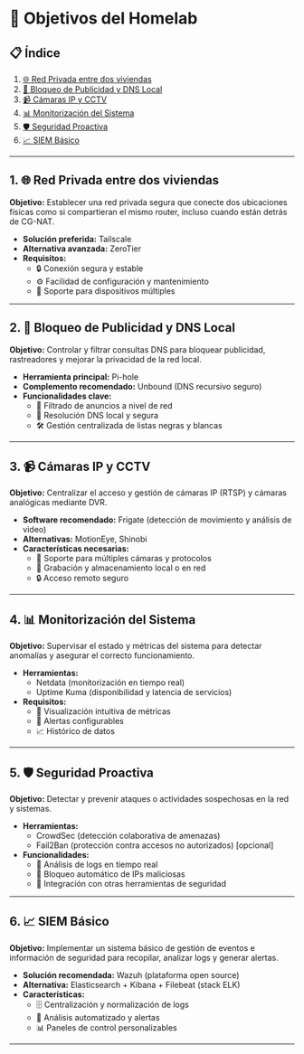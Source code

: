 # 🎯 Objetivos del Homelab

## 📋 Índice
1. [🌐 Red Privada entre dos viviendas](#1-red-privada-entre-dos-viviendas)  
2. [🚫 Bloqueo de Publicidad y DNS Local](#2-bloqueo-de-publicidad-y-dns-local)  
3. [📹 Cámaras IP y CCTV](#3-cámaras-ip-y-cctv)  
4. [📊 Monitorización del Sistema](#4-monitorización-del-sistema)  
5. [🛡️ Seguridad Proactiva](#5-seguridad-proactiva)  
6. [📈 SIEM Básico](#6-siem-básico)  

---

## 1. 🌐 Red Privada entre dos viviendas

**Objetivo:** Establecer una red privada segura que conecte dos ubicaciones físicas como si compartieran el mismo router, incluso cuando están detrás de CG-NAT.

- **Solución preferida:** Tailscale  
- **Alternativa avanzada:** ZeroTier  
- **Requisitos:**  
  - 🔒 Conexión segura y estable  
  - ⚙️ Facilidad de configuración y mantenimiento  
  - 📱 Soporte para dispositivos múltiples

---

## 2. 🚫 Bloqueo de Publicidad y DNS Local

**Objetivo:** Controlar y filtrar consultas DNS para bloquear publicidad, rastreadores y mejorar la privacidad de la red local.

- **Herramienta principal:** Pi-hole  
- **Complemento recomendado:** Unbound (DNS recursivo seguro)  
- **Funcionalidades clave:**  
  - 📡 Filtrado de anuncios a nivel de red  
  - 🔐 Resolución DNS local y segura  
  - 🛠️ Gestión centralizada de listas negras y blancas

---

## 3. 📹 Cámaras IP y CCTV

**Objetivo:** Centralizar el acceso y gestión de cámaras IP (RTSP) y cámaras analógicas mediante DVR.

- **Software recomendado:** Frigate (detección de movimiento y análisis de video)  
- **Alternativas:** MotionEye, Shinobi  
- **Características necesarias:**  
  - 🎥 Soporte para múltiples cámaras y protocolos  
  - 💾 Grabación y almacenamiento local o en red  
  - 🔒 Acceso remoto seguro

---

## 4. 📊 Monitorización del Sistema

**Objetivo:** Supervisar el estado y métricas del sistema para detectar anomalías y asegurar el correcto funcionamiento.

- **Herramientas:**  
  - Netdata (monitorización en tiempo real)  
  - Uptime Kuma (disponibilidad y latencia de servicios)  
- **Requisitos:**  
  - 👀 Visualización intuitiva de métricas  
  - 🔔 Alertas configurables  
  - 📈 Histórico de datos

---

## 5. 🛡️ Seguridad Proactiva

**Objetivo:** Detectar y prevenir ataques o actividades sospechosas en la red y sistemas.

- **Herramientas:**  
  - CrowdSec (detección colaborativa de amenazas)  
  - Fail2Ban (protección contra accesos no autorizados) [opcional]  
- **Funcionalidades:**  
  - 📜 Análisis de logs en tiempo real  
  - 🚫 Bloqueo automático de IPs maliciosas  
  - 🔗 Integración con otras herramientas de seguridad

---

## 6. 📈 SIEM Básico

**Objetivo:** Implementar un sistema básico de gestión de eventos e información de seguridad para recopilar, analizar logs y generar alertas.

- **Solución recomendada:** Wazuh (plataforma open source)  
- **Alternativa:** Elasticsearch + Kibana + Filebeat (stack ELK)  
- **Características:**  
  - 🗄️ Centralización y normalización de logs  
  - 🤖 Análisis automatizado y alertas  
  - 📊 Paneles de control personalizables

---
